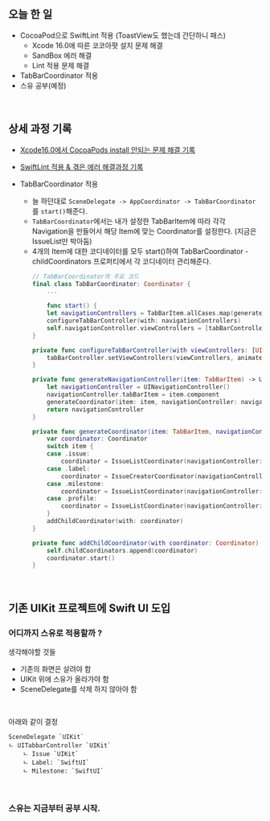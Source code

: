 ## 오늘 한 일
- CocoaPod으로 SwiftLint 적용 (ToastView도 했는데 간단하니 패스)
    - Xcode 16.0에 따른 코코아팟 설치 문제 해결
    - SandBox 에러 해결
    - Lint 적용 문제 해결
- TabBarCoordinator 적용
- 스유 공부(예정)

<br>

## 상세 과정 기록
- [Xcode16.0에서 CocoaPods install 안되는 문제 해결 기록](https://github.com/Kyxxn/TIL/blob/main/Xcode16.0%EC%97%90%EC%84%9C%20pod%20install%20%EB%AC%B8%EC%A0%9C%20%ED%95%B4%EA%B2%B0%EA%B3%BC%EC%A0%95.md)

- [SwiftLint 적용 & 겪은 에러 해결과정 기록](https://github.com/Kyxxn/TIL/blob/main/SwiftLint%20%EC%A0%81%EC%9A%A9%20%26%20%EA%B2%AA%EC%9D%80%20%EC%97%90%EB%9F%AC%20%ED%95%B4%EA%B2%B0%EA%B3%BC%EC%A0%95%20%EA%B8%B0%EB%A1%9D.md)

- TabBarCoordinator 적용
    - 늘 하던대로 `SceneDelegate -> AppCoordinator -> TabBarCoordinator`를 `start()`해준다.
    - `TabBarCoordinator`에서는 내가 설정한 TabBarItem에 따라 각각 Navigation을 만들어서 해당 Item에 맞는 Coordinator를 설정한다. (지금은 IssueList만 박아둠)
    - 4개의 Item에 대한 코디네이터를 모두 start()하여 TabBarCoordinator - childCoordinators 프로퍼티에서 각 코디네이터 관리해준다.
        ``` swift
        // TabBarCoordinator의 주요 코드
        final class TabBarCoordinator: Coordinator {
            ...
    
            func start() {
            let navigationControllers = TabBarItem.allCases.map(generateNavigationController)
            configureTabBarController(with: navigationControllers)
            self.navigationController.viewControllers = [tabBarController]
        }
        
        private func configureTabBarController(with viewControllers: [UIViewController]) {
            tabBarController.setViewControllers(viewControllers, animated: false)
        }
        
        private func generateNavigationController(item: TabBarItem) -> UINavigationController {
            let navigationController = UINavigationController()
            navigationController.tabBarItem = item.component
            generateCoordinator(item: item, navigationController: navigationController)
            return navigationController
        }
        
        private func generateCoordinator(item: TabBarItem, navigationController: UINavigationController) {
            var coordinator: Coordinator
            switch item {
            case .issue:
                coordinator = IssueListCoordinator(navigationController: navigationController)
            case .label:
                coordinator = IssueCreatorCoordinator(navigationController: navigationController)
            case .milestone:
                coordinator = IssueListCoordinator(navigationController: navigationController)
            case .profile:
                coordinator = IssueListCoordinator(navigationController: navigationController)
            }
            addChildCoordinator(with: coordinator)
        }
        
        private func addChildCoordinator(with coordinator: Coordinator) {
            self.childCoordinators.append(coordinator)
            coordinator.start()
        }
        ```

<br>

## 기존 UIKit 프로젝트에 Swift UI 도입
### 어디까지 스유로 적용할까 ?
생각해야할 것들
- 기존의 화면은 살려야 함
- UIKit 위에 스유가 올라가야 함
- SceneDelegate를 삭제 하지 않아야 함

<br>

아래와 같이 결정
```
SceneDelegate `UIKit`
ㄴ UITabbarController `UIKit`
    ㄴ Issue `UIKit`
    ㄴ Label: `SwiftUI`
    ㄴ Milestone: `SwiftUI`
```

<br>

### 스유는 지금부터 공부 시작.
